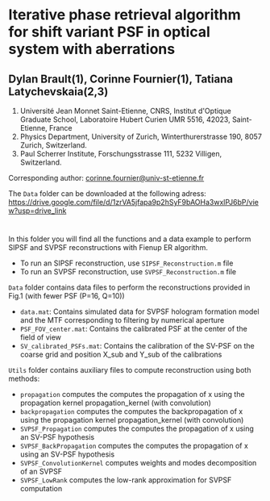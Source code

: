 # Iterative phase retrieval algorithm for shift variant PSF in optical system with aberrations
## Dylan Brault(1), Corinne Fournier(1), Tatiana Latychevskaia(2,3)
1. Université Jean Monnet Saint-Etienne, CNRS, Institut d'Optique Graduate School, Laboratoire Hubert Curien UMR 5516, 42023, Saint-Etienne, France
2. Physics Department, University of Zurich, Winterthurerstrasse 190, 8057 Zurich, Switzerland.
3. Paul Scherrer Institute, Forschungsstrasse 111, 5232 Villigen, Switzerland.

Corresponding author: corinne.fournier@univ-st-etienne.fr

The ``Data`` folder can be downloaded at the following adress: https://drive.google.com/file/d/1zrVA5jfapa9p2hSyF9bAOHa3wxlPJ6bP/view?usp=drive_link

#
In this folder you will find all the functions and a data example to perform SIPSF and SVPSF reconstructions with Fienup ER algorithm.

+ To run an SIPSF reconstruction, use ``SIPSF_Reconstruction.m`` file
+ To run an SVPSF reconstruction, use ``SVPSF_Reconstruction.m`` file

``Data`` folder contains data files to perform the reconstructions provided in Fig.1 (with fewer PSF (P=16, Q=10))
- ``data.mat``: Contains simulated data for SVPSF hologram formation model and the MTF corresponding to filtering by numerical aperture
- ``PSF_FOV_center.mat``: Contains the calibrated PSF at the center of the field of view
- ``SV_calibrated_PSFs.mat``: Contains the calibration of the SV-PSF on the coarse grid and position X_sub and Y_sub of the calibrations

``Utils`` folder contains auxiliary files to compute reconstruction using both methods:
- ``propagation`` computes the computes the propagation of x using the propagation kernel propagation_kernel (with convolution)
- ``backpropagation`` computes the computes the backpropagation of x using the propagation kernel propagation_kernel (with convolution)
- ``SVPSF_Propagation`` computes the computes the propagation of x using an SV-PSF hypothesis 
- ``SVPSF_BackPropagation`` computes the computes the propagation of x using an SV-PSF hypothesis 
- ``SVPSF_ConvolutionKernel`` computes weights and modes decomposition of an SVPSF
- ``SVPSF_LowRank`` computes the low-rank approximation for SVPSF computation
